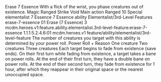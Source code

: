 <ability>
  <name>Erase</name>
  <cost>7 Essence</cost>
  <flavor>With a flick of the wrist, you phase creatures out of existence.</flavor>
  <keywords>
    <keyword>Magic</keyword>
    <keyword>Ranged</keyword>
    <keyword>Strike</keyword>
    <keyword>Void</keyword>
  </keywords>
  <type>Main action</type>
  <distance>Ranged 10</distance>
  <target>Special</target>
  <metadata>
    <class>elementalist</class>
    <cost>7 Essence</cost>
    <cost_amount>7</cost_amount>
    <cost_resource>Essence</cost_resource>
    <feature_type>ability</feature_type>
    <file_dpath>Elementalist/3rd-Level Features</file_dpath>
    <item_id>erase-7-essence</item_id>
    <item_index>01</item_index>
    <item_name>Erase (7 Essence)</item_name>
    <level>3</level>
    <scc>mcdm.heroes.v1:feature.ability.elementalist.3rd-level-feature:erase-7-essence</scc>
    <scdc>1.1.1:5.2.4.6:01</scdc>
    <source>mcdm.heroes.v1</source>
    <type>feature/ability/elementalist/3rd-level-feature</type>
  </metadata>
  <effects>
    <effect type="mundane" name="Special">The number of creatures you target with this ability is determined by your power roll.</effect>
    <effect type="roll">
      <roll>Power Roll + Reason</roll>
      <t1>One creature</t1>
      <t2>Two creatures</t2>
      <t3>Three creatures</t3>
    </effect>
    <effect type="mundane">Each target begins to fade from existence (save ends). On their first turn while fading from existence, a target takes a bane on power rolls. At the end of their first turn, they have a double bane on power rolls. At the end of their second turn, they fade from existence for 1 hour, after which they reappear in their original space or the nearest unoccupied space.</effect>
  </effects>
</ability>
